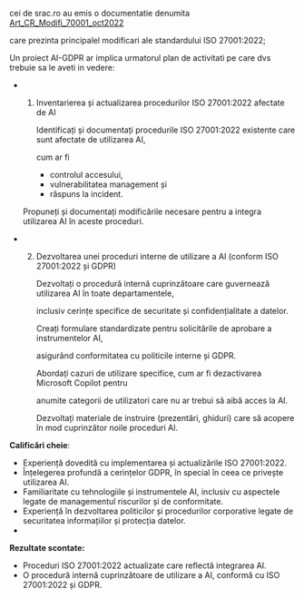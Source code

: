 
cei de srac.ro au emis o documentatie denumita [Art_CR_Modifi_70001_oct2022](https://www.srac.ro/files/documente/Art_CR_Modificari_ISO%2027001_oct2022.pdf) 

care prezinta  principalel modificari ale standardului ISO 27001:2022;

Un proiect AI-GDPR ar implica urmatorul plan de activitati pe care dvs trebuie sa le aveti in vedere:

 - 1. Inventarierea și actualizarea procedurilor ISO 27001:2022 afectate de AI

      Identificați și documentați procedurile ISO 27001:2022 existente care sunt afectate de utilizarea AI,

      cum ar fi
      
      - controlul accesului,
      - vulnerabilitatea management și
      - răspuns la incident.
   
   Propuneți și documentați modificările necesare pentru a integra utilizarea AI în aceste proceduri.
   
 - 2. Dezvoltarea unei proceduri interne de utilizare a AI (conform ISO 27001:2022 și GDPR)

      Dezvoltați o procedură internă cuprinzătoare care guvernează utilizarea AI în toate departamentele,

      inclusiv cerințe specifice de securitate și confidențialitate a datelor.

      Creați formulare standardizate pentru solicitările de aprobare a instrumentelor AI,

      asigurând conformitatea cu politicile interne și GDPR.

      Abordați cazuri de utilizare specifice, cum ar fi dezactivarea Microsoft Copilot pentru

      anumite categorii de utilizatori care nu ar trebui să aibă acces la AI.

      Dezvoltați materiale de instruire (prezentări, ghiduri) care să acopere în mod cuprinzător noile proceduri AI.


**Calificări cheie**: 

 - Experiență dovedită cu implementarea și actualizările ISO 27001:2022.
 - Înțelegerea profundă a cerințelor GDPR, în special în ceea ce privește utilizarea AI.
 - Familiaritate cu tehnologiile și instrumentele AI, inclusiv cu aspectele legate de managementul riscurilor și de conformitate.
 - Experiență în dezvoltarea politicilor și procedurilor corporative legate de securitatea informațiilor și protecția datelor.
 -
**Rezultate scontate:** 

 - Proceduri ISO 27001:2022 actualizate care reflectă integrarea AI.
 - O procedură internă cuprinzătoare de utilizare a AI, conformă cu ISO 27001:2022 și GDPR.

